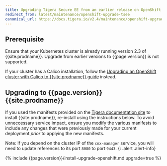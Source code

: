```yaml
---
title: Upgrading Tigera Secure EE from an earlier release on OpenShift
redirect_from: latest/maintenance/openshift-upgrade-tsee
canonical_url: https://docs.tigera.io/v2.4/maintenance/openshift-upgrade-tsee
---
```


## Prerequisite

Ensure that your Kubernetes cluster is already running version 2.3 of {{site.prodname}}. Upgrade from earlier versions to {{page.version}} is not supported.

If your cluster has a Calico installation, follow the [Upgrading an OpenShift cluster with Calico to {{site.prodname}} guide](/{{page.version}}/getting-started/openshift/upgrade-ee)
instead.

## Upgrading to {{page.version}} {{site.prodname}}

If you used the manifests provided on the [Tigera documentation site](https://docs.tigera.io/)
to install {{site.prodname}}, re-install using the instructions below. To avoid unneccessary service impact, ensure you modify the various
manifests to include any changes that were previously made for your current deployment *prior* to applying the new
manifests.

Note: If you depend on the cluster IP of the `cnx-manager` service, you will need to update references to its port `8080` to
port `9443`.
{: .alert .alert-info}

{% include {{page.version}}/install-upgrade-openshift.md upgrade=true %}
